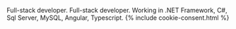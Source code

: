 Full-stack developer. Full-stack developer. Working in .NET Framework, C#, Sql Server, MySQL, Angular, Typescript.
{% include cookie-consent.html %}
